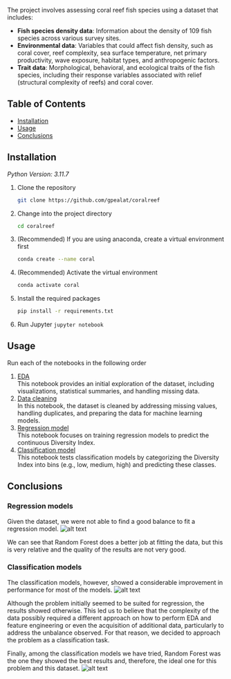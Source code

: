 The project involves assessing coral reef fish species using a dataset that includes:

- **Fish species density data**: Information about the density of 109 fish species across various survey sites.
- **Environmental data**: Variables that could affect fish density, such as coral cover, reef complexity, sea surface temperature, net primary productivity, wave exposure, habitat types, and anthropogenic factors.
- **Trait data**: Morphological, behavioral, and ecological traits of the fish species, including their response variables associated with relief (structural complexity of reefs) and coral cover.

## Table of Contents

- [Installation](#installation)
- [Usage](#usage)
- [Conclusions](#conclusions)

## Installation
*Python Version: 3.11.7*
1. Clone the repository
    ```sh
    git clone https://github.com/gpealat/coralreef
    ```
2. Change into the project directory
    ```sh
    cd coralreef
    ```
3. (Recommended) If you are using anaconda, create a virtual environment first
    ```sh
    conda create --name coral
    ```
4. (Recommended) Activate the virtual environment
      ```sh
      conda activate coral
      ```
5. Install the required packages
    ```sh
    pip install -r requirements.txt
    ```
6. Run Jupyter
   ```jupyter notebook```

## Usage

Run each of the notebooks in the following order

1. [EDA](https://github.com/gpealat/coralreef/blob/main/Notebooks/1%20-%20EDA.ipynb) <br>
    This notebook provides an initial exploration of the dataset, including visualizations, statistical summaries, and handling missing data.
2. [Data cleaning](https://github.com/gpealat/coralreef/blob/main/Notebooks/2%20-%20Data%20cleaning.ipynb) <br>
    In this notebook, the dataset is cleaned by addressing missing values, handling duplicates, and preparing the data for machine learning models.
3. [Regression model](https://github.com/gpealat/coralreef/blob/main/Notebooks/3%20-%20Regression%20model.ipynb) <br>
    This notebook focuses on training regression models to predict the continuous Diversity Index.
4. [Classification model](https://github.com/gpealat/coralreef/blob/main/Notebooks/4%20-%20Classification.ipynb) <br>
    This notebook tests classification models by categorizing the Diversity Index into bins (e.g., low, medium, high) and predicting these classes.

## Conclusions

### Regression models
Given the dataset, we were not able to find a good balance to fit a regression model.
![alt text](https://github.com/gpealat/coralreef/blob/main/img/regression.png?raw=true)

We can see that Random Forest does a better job at fitting the data, but this is very relative and the quality of the results are not very good.

### Classification models
The classification models, however, showed a considerable improvement in performance for most of the models.
![alt text](https://github.com/gpealat/coralreef/blob/main/img/f1scores.png?raw=true)

Although the problem initially seemed to be suited for regression, the results showed otherwise. This led us to believe that the complexity of the data possibly required a different approach on how to perform EDA and feature engineering or even the acquisition of additional data, particularly to address the unbalance observed.  For that reason, we decided to approach the problem as a classification task. 

Finally, among the classification models we have tried, Random Forest was the one they showed the best results and, therefore, the ideal one for this problem and this dataset. 
![alt text](https://github.com/gpealat/coralreef/blob/main/img/f1s.png?raw=true)

